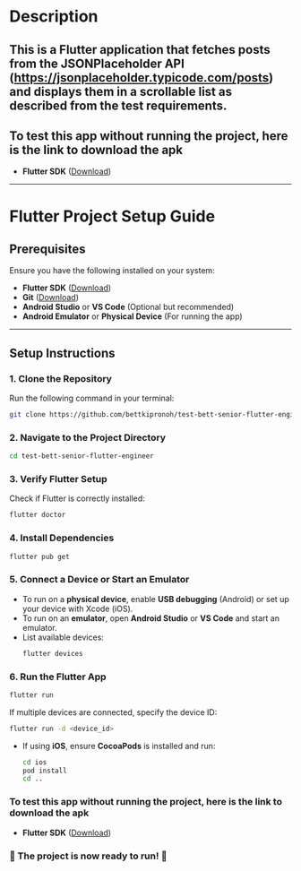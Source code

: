 # Description
This is a Flutter application that fetches posts from the JSONPlaceholder API
(https://jsonplaceholder.typicode.com/posts) and displays them in a scrollable list as described from the test requirements.
---
## To test this app without running the project, here is the link to download the apk
- **Flutter SDK** ([Download](https://drive.google.com/file/d/1rItCc4tzKtSJAaWZK6KP0xBxuMKmmJ8B/view?usp=sharing))

---
# Flutter Project Setup Guide

## Prerequisites
Ensure you have the following installed on your system:
- **Flutter SDK** ([Download](https://flutter.dev/docs/get-started/install))
- **Git** ([Download](https://git-scm.com/downloads))
- **Android Studio** or **VS Code** (Optional but recommended)
- **Android Emulator** or **Physical Device** (For running the app)

---

## Setup Instructions

### 1. Clone the Repository
Run the following command in your terminal:

```sh
git clone https://github.com/bettkipronoh/test-bett-senior-flutter-engineer.git
```

### 2. Navigate to the Project Directory
```sh
cd test-bett-senior-flutter-engineer
```

### 3. Verify Flutter Setup
Check if Flutter is correctly installed:
```sh
flutter doctor
```

### 4. Install Dependencies
```sh
flutter pub get
```
### 5. Connect a Device or Start an Emulator
- To run on a **physical device**, enable **USB debugging** (Android) or set up your device with Xcode (iOS).
- To run on an **emulator**, open **Android Studio** or **VS Code** and start an emulator.
- List available devices:
  ```sh
  flutter devices
  ```

### 6. Run the Flutter App
```sh
flutter run
```
If multiple devices are connected, specify the device ID:
```sh
flutter run -d <device_id>
```

- If using **iOS**, ensure **CocoaPods** is installed and run:
  ```sh
  cd ios
  pod install
  cd ..
  ```
### To test this app without running the project, here is the link to download the apk
- **Flutter SDK** ([Download](https://drive.google.com/file/d/1rItCc4tzKtSJAaWZK6KP0xBxuMKmmJ8B/view?usp=sharing))
### 🎉 The project is now ready to run! 🚀
